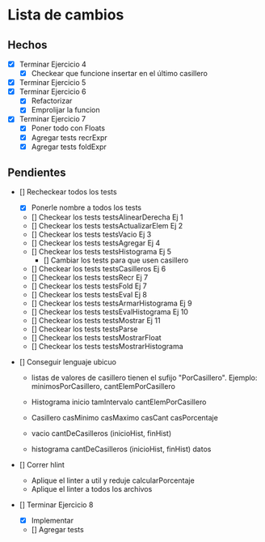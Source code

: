 # Lista de cambios

## Hechos

- [X] Terminar Ejercicio 4
    - [X] Checkear que funcione insertar en el último casillero
- [X] Terminar Ejercicio 5
- [X] Terminar Ejercicio 6
    - [X] Refactorizar
    - [X] Emprolijar la funcion
- [X] Terminar Ejercicio 7
    - [X] Poner todo con Floats
    - [X] Agregar tests recrExpr
    - [X] Agregar tests foldExpr

## Pendientes

- [] Recheckear todos los tests
    - [X] Ponerle nombre a todos los tests
    - [] Checkear los tests testsAlinearDerecha Ej 1
    - [] Checkear los tests testsActualizarElem Ej 2
    - [] Checkear los tests testsVacio Ej 3
    - [] Checkear los tests testsAgregar Ej 4
    - [] Checkear los tests testsHistograma Ej 5
        - [] Cambiar los tests para que usen casillero
    - [] Checkear los tests testsCasilleros Ej 6
    - [] Checkear los tests testsRecr Ej 7
    - [] Checkear los tests testsFold Ej 7
    - [] Checkear los tests testsEval Ej 8
    - [] Checkear los tests testsArmarHistograma Ej 9
    - [] Checkear los tests testsEvalHistograma Ej 10
    - [] Checkear los tests testsMostrar Ej 11
    - [] Checkear los tests testsParse 
    - [] Checkear los tests testsMostrarFloat 
    - [] Checkear los tests testsMostrarHistograma 

- [] Conseguir lenguaje ubicuo
    - listas de valores de casillero tienen el sufijo "PorCasillero". Ejemplo: minimosPorCasillero, cantElemPorCasillero

    - Histograma inicio tamIntervalo cantElemPorCasillero
    - Casillero casMinimo casMaximo casCant casPorcentaje
    
    - vacio cantDeCasilleros (inicioHist, finHist) 
    - histograma cantDeCasilleros (inicioHist, finHist) datos

- [] Correr hlint
    - Aplique el linter a util y reduje calcularPorcentaje
    - Aplique el linter a todos los archivos

- [] Terminar Ejercicio 8
    - [X] Implementar
    - [] Agregar tests
    
